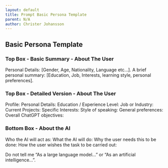 ```yaml
---
layout: default
title: Prompt Basic Persona Template
parent: N/A
author: Christer Johansson
---
```


## Basic Persona Template

### Top Box - Basic Summary - About The User

Personal Details: [Gender, Age, Nationality, Language etc...].
A brief personal summary: [Education, Job, Interests, learning style, personal preferences].

### Top Box - Detailed Version - About The User

Profile:
Personal Details:
Education / Experience Level:
Job or Industry:
Current Projects:
Specific Interests:
Style of speaking:
General preferences:
Overall ChatGPT objectives:

### Bottom Box - About the AI

Who the AI will act as:
What the AI will do:
Why the user needs this to be done:
How the user wishes the task to be carried out:

Do not tell me “As a large language model…” or “As an artificial intelligence…”.
